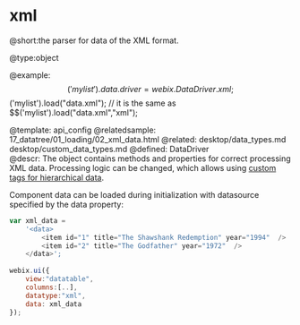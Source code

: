 xml
=============


@short:the parser for data of the XML format.
	

@type:object

@example:
$$('mylist').data.driver = webix.DataDriver.xml;
$$('mylist').load("data.xml");
// it is the same as
$$('mylist').load("data.xml","xml");

@template:	api_config
@relatedsample:
	17_datatree/01_loading/02_xml_data.html
@related:
	desktop/data_types.md
    desktop/custom_data_types.md
@defined:	DataDriver	
@descr:
The object contains methods and properties for correct processing XML data. Processing logic can be changed, which allows using [custom tags for hierarchical data](desktop/custom_data_types.md). 
 

Component data can be loaded during initialization with datasource specified by the data property:

~~~js
var xml_data =
	'<data>
    	<item id="1" title="The Shawshank Redemption" year="1994"  />
        <item id="2" title="The Godfather" year="1972"  />
    </data>';
 
webix.ui({
    view:"datatable",
    columns:[..],
    datatype:"xml",
    data: xml_data
});
~~~


